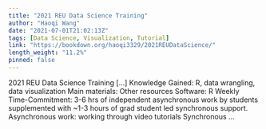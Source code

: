 ```yaml
---
title: "2021 REU Data Science Training"
author: "Haoqi Wang"
date: "2021-07-01T21:02:13Z"
tags: [Data Science, Visualization, Tutorial]
link: "https://bookdown.org/haoqi3329/2021REUDataScience/"
length_weight: "11.2%"
pinned: false
---
```


2021 REU Data Science Training [...] Knowledge Gained: R, data wrangling, data visualization Main materials: Other resources Software: R Weekly Time-Commitment: 3-6 hrs of independent asynchronous work by students supplemented with ~1-3 hours of grad student led synchronous support. Asynchronous work: working through video tutorials Synchronous ...
